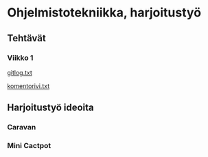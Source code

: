 # Ohjelmistotekniikka, harjoitustyö
## Tehtävät
### Viikko 1
[gitlog.txt](laskarit/viikko1/gitlog.txt)

[komentorivi.txt](laskarit/viikko1/komentorivi.txt)

## Harjoitustyö ideoita
### Caravan
### Mini Cactpot

